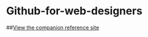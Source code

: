 # Github-for-web-designers
##[View the companion reference site](https://tuckertucker.github.io/Github-for-web-designers/)
